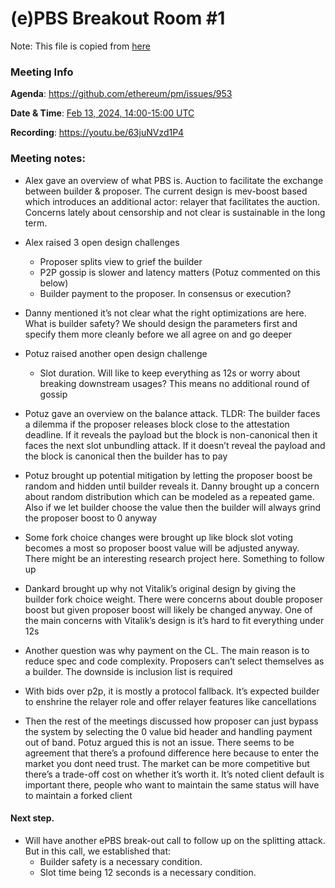 # (e)PBS Breakout Room #1

Note: This file is copied from [here](https://gist.github.com/terencechain/1f883342b99a910e979805bb034043f9)

### Meeting Info

**Agenda**: https://github.com/ethereum/pm/issues/953

**Date & Time**: [Feb 13, 2024, 14:00-15:00 UTC](https://www.timeanddate.com/worldclock/converter.html?iso=20240213T140000&p1=1440&p2=37&p3=136&p4=237&p5=923&p6=204&p7=671&p8=16&p9=41&p10=107&p11=28)

**Recording**: https://youtu.be/63juNVzd1P4


### Meeting notes:

- Alex gave an overview of what PBS is. Auction to facilitate the exchange between builder & proposer. The current design is mev-boost based which introduces an additional actor: relayer that facilitates the auction. Concerns lately about censorship and not clear is sustainable in the long term.

- Alex raised 3 open design challenges
    - Proposer splits view to grief the builder
    - P2P gossip is slower and latency matters (Potuz commented on this below)
    - Builder payment to the proposer. In consensus or execution?

- Danny mentioned it’s not clear what the right optimizations are here. What is builder safety? We should design the parameters first and specify them more cleanly before we all agree on and go deeper

- Potuz raised another open design challenge 
   - Slot duration. Will like to keep everything as 12s or worry about breaking downstream usages? This means no additional round of gossip

- Potuz gave an overview on the balance attack. TLDR: The builder faces a dilemma if the proposer releases block close to the attestation deadline. If it reveals the payload but the block is non-canonical then it faces the next slot unbundling attack. If it doesn’t reveal the payload and the block is canonical then the builder has to pay

- Potuz brought up potential mitigation by letting the proposer boost be random and hidden until builder reveals it. Danny brought up a concern about random distribution which can be modeled as a repeated game. Also if we let builder choose the value then the builder will always grind the proposer boost to 0 anyway

- Some fork choice changes were brought up like block slot voting becomes a most so proposer boost value will be adjusted anyway. There might be an interesting research project here. Something to follow up

- Dankard brought up why not Vitalik’s original design by giving the builder fork choice weight. There were concerns about double proposer boost but given proposer boost will likely be changed anyway. One of the main concerns with Vitalik’s design is it’s hard to fit everything under 12s

- Another question was why payment on the CL. The main reason is to reduce spec and code complexity. Proposers can’t select themselves as a builder. The downside is inclusion list is required

- With bids over p2p, it is mostly a protocol fallback. It’s expected builder to enshrine the relayer role and offer relayer features like cancellations

- Then the rest of the meetings discussed how proposer can just bypass the system by selecting the 0 value bid header and handling payment out of band. Potuz argued this is not an issue. There seems to be agreement that there’s a profound difference here because to enter the market you dont need trust. The market can be more competitive but there’s a trade-off cost on whether it’s worth it. It’s noted client default is important there, people who want to maintain the same status will have to maintain a forked client

#### Next step. 
- Will have another ePBS break-out call to follow up on the splitting attack. But in this call, we established that:
    - Builder safety is a necessary condition.
    - Slot time being 12 seconds is a necessary condition.
